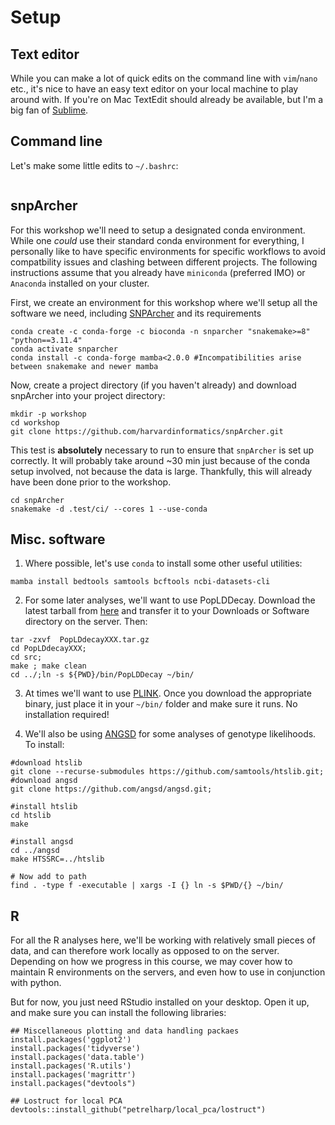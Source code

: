 # Setup



## Text editor

While you can make a lot of quick edits on the command line with `vim`/`nano` etc., it's nice to have an easy text editor on your local machine to play around with. If you're on Mac TextEdit should already be available, but I'm a big fan of [Sublime](https://www.sublimetext.com/).

## Command line

Let's make some little edits to `~/.bashrc`:
```

```

## snpArcher
For this workshop we'll need to setup a designated conda environment. While one *could* use their standard conda environment for everything, I personally like to have specific environments for specific workflows to avoid compatbility issues and clashing between different projects. The following instructions assume that you already have `miniconda` (preferred IMO) or `Anaconda` installed on your cluster.


First, we create an environment for this workshop where we'll setup all the software we need, including [SNPArcher](https://snparcher.readthedocs.io/en/latest/) and its requirements
```
conda create -c conda-forge -c bioconda -n snparcher "snakemake>=8" "python==3.11.4"
conda activate snparcher
conda install -c conda-forge mamba<2.0.0 #Incompatibilities arise between snakemake and newer mamba
```

Now, create a project directory (if you haven't already) and download snpArcher into your project directory:
```
mkdir -p workshop
cd workshop
git clone https://github.com/harvardinformatics/snpArcher.git
```

This test is **absolutely** necessary to run to ensure that `snpArcher` is set up correctly. It will probably take around ~30 min just because of the conda setup involved, not because the data is large. Thankfully, this will already have been done prior to the workshop. 

```
cd snpArcher
snakemake -d .test/ci/ --cores 1 --use-conda
```


## Misc. software 

1) Where possible, let's use `conda` to install some other useful utilities:

```
mamba install bedtools samtools bcftools ncbi-datasets-cli
```

2) For some later analyses, we'll want to use PopLDDecay. Download the latest tarball from [here](https://github.com/BGI-shenzhen/PopLDdecay?tab=readme-ov-file) and transfer it to your Downloads or Software directory on the server. Then:

```
tar -zxvf  PopLDdecayXXX.tar.gz
cd PopLDdecayXXX;
cd src;
make ; make clean
cd ../;ln -s ${PWD}/bin/PopLDDecay ~/bin/
```

3) At times we'll want to use [PLINK](https://www.cog-genomics.org/plink/). Once you download the appropriate binary, just place it in your `~/bin/` folder and make sure it runs. No installation required!


4) We'll also be using [ANGSD](https://www.popgen.dk/angsd/index.php/Main_Page) for some analyses of genotype likelihoods. To install:
```
#download htslib
git clone --recurse-submodules https://github.com/samtools/htslib.git;
#download angsd
git clone https://github.com/angsd/angsd.git;

#install htslib
cd htslib
make

#install angsd
cd ../angsd
make HTSSRC=../htslib

# Now add to path
find . -type f -executable | xargs -I {} ln -s $PWD/{} ~/bin/
```

## R
For all the R analyses here, we'll be working with relatively small pieces of data, and can therefore work locally as opposed to on the server. Depending on how we progress in this course, we may cover how to maintain R environments on the servers, and even how to use in conjunction with python.

But for now, you just need RStudio installed on your desktop. Open it up, and make sure you can install the following libraries:

```
## Miscellaneous plotting and data handling packaes
install.packages('ggplot2')
install.packages('tidyverse')
install.packages('data.table')
install.packages('R.utils')
install.packages('magrittr')
install.packages("devtools")

## Lostruct for local PCA
devtools::install_github("petrelharp/local_pca/lostruct")
```

